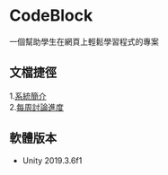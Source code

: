# CodeBlock
一個幫助學生在網頁上輕鬆學習程式的專案

## 文檔捷徑 
1.[系統簡介](/Documents/系統簡介.md)  
2.[每周討論進度](/Documents/每周討論進度.md)

## 軟體版本
- Unity 2019.3.6f1